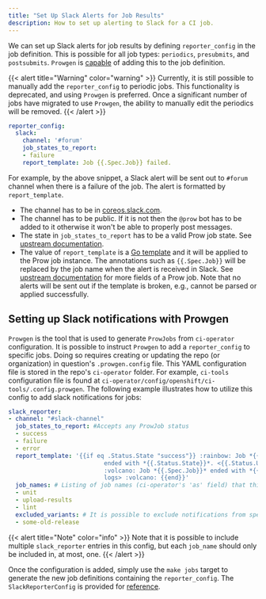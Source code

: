 ```yaml
---
title: "Set Up Slack Alerts for Job Results"
description: How to set up alerting to Slack for a CI job.
---
```


We can set up Slack alerts for job results by defining `reporter_config` in the job definition. This is possible for all job types: `periodics`, `presubmits`, and `postsubmits`.
`Prowgen` is [capable](https://docs.ci.openshift.org/docs/how-tos/notification/#setting-up-slack-notifications-with-prowgen) of adding this to the job definition.

{{< alert title="Warning" color="warning" >}}
Currently, it is still possible to manually add the `reporter_config` to periodic jobs. This functionality is deprecated, and using `Prowgen` is preferred.
Once a significant number of jobs have migrated to use `Prowgen`, the ability to manually edit the periodics will be removed.
{{< /alert >}}

```yaml
reporter_config:
  slack:
    channel: '#forum'
    job_states_to_report:
    - failure
    report_template: Job {{.Spec.Job}} failed.
```

For example, by the above snippet, a Slack alert will be sent out to `#forum` channel when there is a failure of the job. The alert is formatted by `report_template`.

* The channel has to be in [coreos.slack.com](https://coreos.slack.com/).
* The channel has to be public. If it is not then the `@prow` bot has to be added to it otherwise it won't be able to properly post messages.
* The state in `job_states_to_report` has to be a valid Prow job state. See [upstream documentation](https://pkg.go.dev/sigs.k8s.io/prow/pkg/apis/prowjobs/v1#ProwJobState).
* The value of `report_template` is a [Go template](https://golang.org/pkg/text/template/) and it will be applied to the Prow job instance. The annotations such as `{{.Spec.Job}}` will be replaced by the job name when the alert is received in Slack. See [upstream documentation](https://pkg.go.dev/sigs.k8s.io/prow/pkg/apis/prowjobs/v1#ProwJob) for more fields of a Prow job. Note that no alerts will be sent out if the template is broken, e.g., cannot be parsed or applied successfully.

## Setting up Slack notifications with Prowgen
`Prowgen` is the tool that is used to generate `ProwJobs` from `ci-operator` configuration. It is possible to instruct `Prowgen` to add a `reporter_config` to specific jobs.
Doing so requires creating or updating the repo (or organization) in question's `.prowgen.config` file. This YAML configuration file is stored in the repo's `ci-operator` folder.
For example, `ci-tools` configuration file is found at `ci-operator/config/openshift/ci-tools/.config.prowgen`. The following example illustrates how to utilize this config to add slack notifications for jobs:

```yaml
slack_reporter:
- channel: "#slack-channel"
  job_states_to_report: #Accepts any ProwJob status
  - success
  - failure
  - error
  report_template: '{{if eq .Status.State "success"}} :rainbow: Job *{{.Spec.Job}}*
                           ended with *{{.Status.State}}*. <{{.Status.URL}}|View logs> :rainbow: {{else}}
                           :volcano: Job *{{.Spec.Job}}* ended with *{{.Status.State}}*. <{{.Status.URL}}|View
                           logs> :volcano: {{end}}'
  job_names: # Listing of job names (ci-operator's 'as' field) that this configuration applies to
  - unit
  - upload-results
  - lint
  excluded_variants: # It is possible to exclude notifications from specific variants, for example, when you don't require them from older releases
  - some-old-release
```

{{< alert title="Note" color="info" >}}
Note that it is possible to include multiple `slack_reporter` entries in this config, but each `job_name` should only be included in, at most, one.
{{< /alert >}}

Once the configuration is added, simply use the `make jobs` target to generate the new job definitions containing the `reporter_config`.
The `SlackReporterConfig` is provided for [reference](https://github.com/openshift/ci-tools/blob/6810ce942bbe25a06c092af8098fd2d071604a04/pkg/config/load.go#L49-L57).
